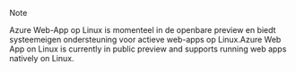 > [!NOTE]
> <span data-ttu-id="ee05f-101">Azure Web-App op Linux is momenteel in de openbare preview en biedt systeemeigen ondersteuning voor actieve web-apps op Linux.</span><span class="sxs-lookup"><span data-stu-id="ee05f-101">Azure Web App on Linux is currently in public preview and supports running web apps natively on Linux.</span></span>
>


